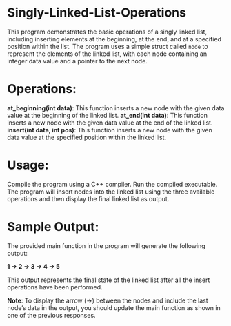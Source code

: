 # Singly-Linked-List-Operations
This program demonstrates the basic operations of a singly linked list, including inserting elements at the beginning, at the end, and at a specified position within the list. The program uses a simple struct called `node` to represent the elements of the linked list, with each node containing an integer data value and a pointer to the next node.

# Operations:

**at_beginning(int data)**: This function inserts a new node with the given data value at the beginning of the linked list.
**at_end(int data)**: This function inserts a new node with the given data value at the end of the linked list.
**insert(int data, int pos)**: This function inserts a new node with the given data value at the specified position within the linked list.

# Usage:

Compile the program using a C++ compiler.
Run the compiled executable.
The program will insert nodes into the linked list using the three available operations and then display the final linked list as output.

# Sample Output: 
The provided main function in the program will generate the following output:

**1 -> 2 -> 3 -> 4 -> 5**


This output represents the final state of the linked list after all the insert operations have been performed.

**Note**: To display the arrow (->) between the nodes and include the last node’s data in the output, you should update the main function as shown in one of the previous responses.
